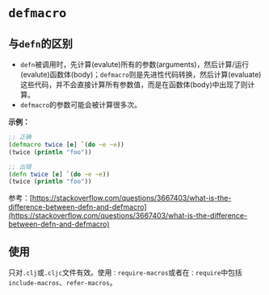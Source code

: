 # `defmacro`

## 与`defn`的区别

- `defn`被调用时，先计算(evalute)所有的参数(arguments)，然后计算/运行(evalute)函数体(body)；`defmacro`则是先进性代码转换，然后计算(evaluate)这些代码，并不会直接计算所有参数值，而是在函数体(body)中出现了则计算。
- `defmacro`的参数可能会被计算很多次。

**示例：**
```clj
;; 正确
(defmacro twice [e] `(do ~e ~e))
(twice (println "foo"))

;; 出错
(defn twice [e] `(do ~e ~e))
(twice (println "foo"))
```

参考：[https://stackoverflow.com/questions/3667403/what-is-the-difference-between-defn-and-defmacro](https://stackoverflow.com/questions/3667403/what-is-the-difference-between-defn-and-defmacro)

## 使用

只对`.clj`或`.cljc`文件有效。使用`：require-macros`或者在`：require`中包括`include-macros`、`refer-macros`。
